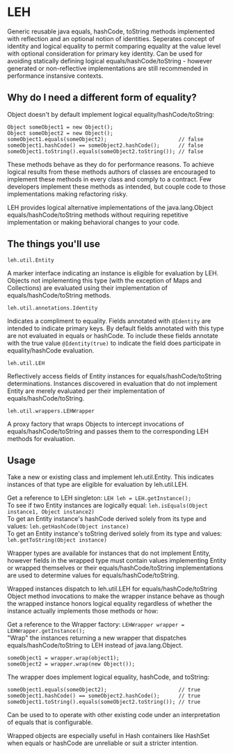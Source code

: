 LEH
===

Generic reusable java equals, hashCode, toString methods implemented with reflection and an optional notion of identities. Seperates concept of identity and logical equality to permit comparing equality at the value level with optional consideration for primary key identity. Can be used for avoiding statically defining logical equals/hashCode/toString - however generated or non-reflective implementations are still recommended in performance instansive contexts. 

Why do I need a different form of equality?
-------------------------------------------

Object doesn't by default implement logical equality/hashCode/toString:  
```
Object someObject1 = new Object();
Object someObject2 = new Object();
someObject1.equals(someObject2);                       // false
someObject1.hashCode() == someObject2.hashCode();      // false
someObject1.toString().equals(someObject2.toString()); // false
```
These methods behave as they do for performance reasons. To achieve logical results from these methods authors of classes are encouraged to implement these methods in every class and comply to a contract. Few developers implement these methods as intended, but couple code to those implementations making refactoring risky.

LEH provides logical alternative implementations of the java.lang.Object equals/hashCode/toString methods without requiring repetitive implementation or making behavioral changes to your code. 

The things you'll use
---------------------
```
leh.util.Entity
```  
A marker interface indicating an instance is eligible for evaluation by LEH. Objects not implementing this type (with the exception of Maps and Collections) are evaluated using their implementation of equals/hashCode/toString methods.
```
leh.util.annotations.Identity
```  
Indicates a compliment to equality. Fields annotated with ```@Identity``` are intended to indicate primary keys. By default fields annotated with this type are not evaluated in equals or hashCode. To include these fields annotate with the true value ```@Identity(true)``` to indicate the field does participate in equality/hashCode evaluation.
```
leh.util.LEH
```  
Reflectively access fields of Entity instances for equals/hashCode/toString determinations. Instances discovered in evaluation that do not implement Entity are merely evaluated per their implementation of equals/hashCode/toString.
```
leh.util.wrappers.LEHWrapper
```  
A proxy factory that wraps Objects to intercept invocations of equals/hashCode/toString and passes them to the corresponding LEH methods for evaluation.

Usage
-----

Take a new or existing class and implement leh.util.Entity. This indicates instances of that type are eligible for evaluation by leh.util.LEH. 

Get a reference to LEH singleton:
```LEH leh = LEH.getInstance();```  
To see if two Entity instances are logically equal: ```leh.isEquals(Object instance1, Object instance2)```  
To get an Entity instance's hashCode derived solely from its type and values: ```leh.getHashCode(Object instance)```  
To get an Entity instance's toString derived solely from its type and values: ```leh.getToString(Object instance)```  

Wrapper types are available for instances that do not implement Entity, however fields in the wrapped type must contain values implementing Entity or wrapped themselves or their equals/hashCode/toString implementations are used to determine values for equals/hashCode/toString. 

Wrapped instances dispatch to leh.util.LEH for equals/hashCode/toString Object method invocations to make the wrapper instance behave as though the wrapped instance honors logical equality regardless of whether the instance actually implements those methods or how:  

Get a reference to the Wrapper factory:
```LEHWrapper wrapper = LEHWrapper.getInstance();```  
"Wrap" the instances returning a new wrapper that dispatches equals/hashCode/toString to LEH instead of java.lang.Object.
```
someObject1 = wrapper.wrap(object1);
someObject2 = wrapper.wrap(new Object());
```
The wrapper does implement logical equality, hashCode, and toString:
```
someObject1.equals(someObject2);                       // true
someObject1.hashCode() == someObject2.hashCode();      // true
someObject1.toString().equals(someObject2.toString()); // true
```
Can be used to to operate with other existing code under an interpretation of equals that is configurable.  

Wrapped objects are especially useful in Hash containers like HashSet when equals or hashCode are unreliable or suit a stricter intention.

